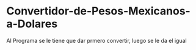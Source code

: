 # Convertidor-de-Pesos-Mexicanos-a-Dolares
Al Programa se le tiene que dar prmero convertir, luego se le da el igual
